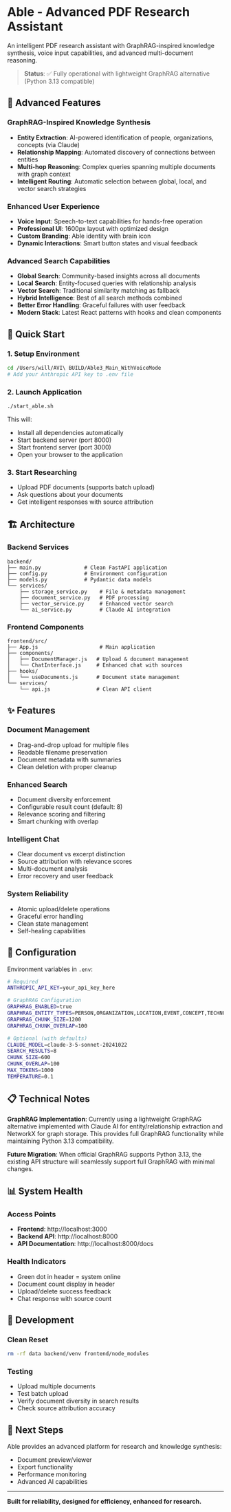 # Able - Advanced PDF Research Assistant

An intelligent PDF research assistant with GraphRAG-inspired knowledge synthesis, voice input capabilities, and advanced multi-document reasoning.

> **Status**: ✅ Fully operational with lightweight GraphRAG alternative (Python 3.13 compatible)

## 🚀 Advanced Features

### **GraphRAG-Inspired Knowledge Synthesis**
- **Entity Extraction**: AI-powered identification of people, organizations, concepts (via Claude)
- **Relationship Mapping**: Automated discovery of connections between entities
- **Multi-hop Reasoning**: Complex queries spanning multiple documents with graph context
- **Intelligent Routing**: Automatic selection between global, local, and vector search strategies

### **Enhanced User Experience**
- **Voice Input**: Speech-to-text capabilities for hands-free operation
- **Professional UI**: 1600px layout with optimized design
- **Custom Branding**: Able identity with brain icon
- **Dynamic Interactions**: Smart button states and visual feedback

### **Advanced Search Capabilities**
- **Global Search**: Community-based insights across all documents
- **Local Search**: Entity-focused queries with relationship analysis
- **Vector Search**: Traditional similarity matching as fallback
- **Hybrid Intelligence**: Best of all search methods combined
- **Better Error Handling**: Graceful failures with user feedback
- **Modern Stack**: Latest React patterns with hooks and clean components

## 🚀 Quick Start

### 1. **Setup Environment**
```bash
cd /Users/will/AVI\ BUILD/Able3_Main_WithVoiceMode
# Add your Anthropic API key to .env file
```

### 2. **Launch Application**
```bash
./start_able.sh
```

This will:
- Install all dependencies automatically
- Start backend server (port 8000)
- Start frontend server (port 3000)
- Open your browser to the application

### 3. **Start Researching**
- Upload PDF documents (supports batch upload)
- Ask questions about your documents
- Get intelligent responses with source attribution

## 🏗️ Architecture

### Backend Services
```
backend/
├── main.py              # Clean FastAPI application
├── config.py            # Environment configuration
├── models.py            # Pydantic data models
└── services/
    ├── storage_service.py    # File & metadata management
    ├── document_service.py   # PDF processing
    ├── vector_service.py     # Enhanced vector search
    └── ai_service.py         # Claude AI integration
```

### Frontend Components
```
frontend/src/
├── App.js                    # Main application
├── components/
│   ├── DocumentManager.js   # Upload & document management
│   └── ChatInterface.js     # Enhanced chat with sources
├── hooks/
│   └── useDocuments.js      # Document state management
└── services/
    └── api.js               # Clean API client
```

## ✨ Features

### **Document Management**
- Drag-and-drop upload for multiple files
- Readable filename preservation
- Document metadata with summaries
- Clean deletion with proper cleanup

### **Enhanced Search**
- Document diversity enforcement
- Configurable result count (default: 8)
- Relevance scoring and filtering
- Smart chunking with overlap

### **Intelligent Chat**
- Clear document vs excerpt distinction
- Source attribution with relevance scores
- Multi-document analysis
- Error recovery and user feedback

### **System Reliability**
- Atomic upload/delete operations
- Graceful error handling
- Clean state management
- Self-healing capabilities

## 🔧 Configuration

Environment variables in `.env`:
```bash
# Required
ANTHROPIC_API_KEY=your_api_key_here

# GraphRAG Configuration
GRAPHRAG_ENABLED=true
GRAPHRAG_ENTITY_TYPES=PERSON,ORGANIZATION,LOCATION,EVENT,CONCEPT,TECHNOLOGY,METHOD
GRAPHRAG_CHUNK_SIZE=1200
GRAPHRAG_CHUNK_OVERLAP=100

# Optional (with defaults)
CLAUDE_MODEL=claude-3-5-sonnet-20241022
SEARCH_RESULTS=8
CHUNK_SIZE=600
CHUNK_OVERLAP=100
MAX_TOKENS=1000
TEMPERATURE=0.1
```

## 📋 Technical Notes

**GraphRAG Implementation**: Currently using a lightweight GraphRAG alternative implemented with Claude AI for entity/relationship extraction and NetworkX for graph storage. This provides full GraphRAG functionality while maintaining Python 3.13 compatibility.

**Future Migration**: When official GraphRAG supports Python 3.13, the existing API structure will seamlessly support full GraphRAG with minimal changes.

## 📊 System Health

### **Access Points**
- **Frontend**: http://localhost:3000
- **Backend API**: http://localhost:8000
- **API Documentation**: http://localhost:8000/docs

### **Health Indicators**
- Green dot in header = system online
- Document count display in header
- Upload/delete success feedback
- Chat response with source count

## 🔄 Development

### **Clean Reset**
```bash
rm -rf data backend/venv frontend/node_modules
```

### **Testing**
- Upload multiple documents
- Test batch upload
- Verify document diversity in search results
- Check source attribution accuracy

## 🚦 Next Steps

Able provides an advanced platform for research and knowledge synthesis:
- Document preview/viewer
- Export functionality
- Performance monitoring
- Advanced AI capabilities

---

**Built for reliability, designed for efficiency, enhanced for research.**